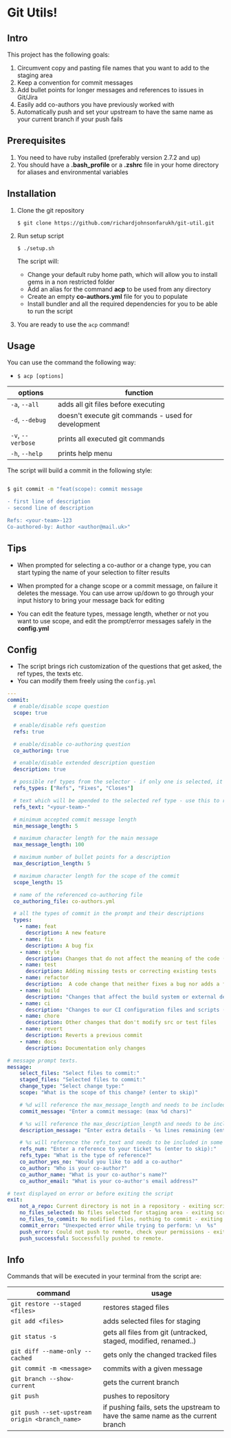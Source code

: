 # Git Utils!

## Intro
This project has the following goals:

1. Circumvent copy and pasting file names that you want to add to the staging area
2. Keep a convention for commit messages
3. Add bullet points for longer messages and references to issues in Git/Jira
4. Easily add co-authors you have previously worked with
5. Automatically push and set your upstream to have the same name as your current branch if your push fails

## Prerequisites

1. You need to have ruby installed (preferably version 2.7.2 and up)
2. You should have a **.bash_profile** or a **.zshrc** file in your home directory for aliases and environmental variables
## Installation
1. Clone the git repository

   `$ git clone https://github.com/richardjohnsonfarukh/git-util.git`

2. Run setup script 

   `$ ./setup.sh`
   
   The script will: 
   - Change your default ruby home path, which will allow you to install gems in a non restricted folder
   - Add an alias for the command **acp** to be used from any directory
   - Create an empty **co-authors.yml** file for you to populate
   - Install bundler and all the required dependencies for you to be able to run the script

3. You are ready to use the `acp` command!

## Usage

You can use the command the following way:

- `$ acp [options]`

| options           | function                                            |
| ----------------- | --------------------------------------------------- |
| `-a`, `--all`     | adds all git files before executing                 |
| `-d`, `--debug`   | doesn't execute git commands - used for development |
| `-v`, `--verbose` | prints all executed git commands                    |
| `-h`, `--help`    | prints help menu                                    |

The script will build a commit in the following style:

```bash

$ git commit -m "feat(scope): commit message

- first line of description
- second line of description

Refs: <your-team>-123
Co-authored-by: Author <author@mail.uk>"

```

## Tips

- When prompted for selecting a co-author or a change type, you can start typing the name of your selection to filter results

- When prompted for a change scope or a commit message, on failure it deletes the message. You can use arrow up/down to go through your input history to bring your message back for editing

- You can edit the feature types, message length, whether or not you want to use scope, and edit the prompt/error messages safely in the **config.yml**

## Config

- The script brings rich customization of the questions that get asked, the ref types, the texts etc.
- You can modify them freely using the `config.yml`
```yaml
--- 
commit:
  # enable/disable scope question
  scope: true

  # enable/disable refs question
  refs: true

  # enable/disable co-authoring question
  co_authoring: true

  # enable/disable extended description question
  description: true

  # possible ref types from the selector - if only one is selected, it will be selected by default
  refs_types: ["Refs", "Fixes", "Closes"]

  # text which will be apended to the selected ref type - use this to reference Jira or GitHub stories by number
  refs_text: "<your-team>-"

  # minimum accepted commit message length
  min_message_length: 5

  # maximum character length for the main message
  max_message_length: 100

  # maximum number of bullet points for a description
  max_description_length: 5

  # maximum character length for the scope of the commit
  scope_length: 15

  # name of the referenced co-authoring file
  co_authoring_file: co-authors.yml

  # all the types of commit in the prompt and their descriptions
  types:
    - name: feat
      description: A new feature
    - name: fix 
      description: A bug fix
    - name: style
      description: Changes that do not affect the meaning of the code (white-space, formatting, missing semi-colons, etc)
    - name: test 
      description: Adding missing tests or correcting existing tests
    - name: refactor
      description:  A code change that neither fixes a bug nor adds a feature
    - name: build
      description: "Changes that affect the build system or external dependencies (example scopes: gulp, broccoli, npm)"
    - name: ci
      description: "Changes to our CI configuration files and scripts (example scopes: Travis, Circle, BrowserStack, SauceLabs)"
    - name: chore 
      description: Other changes that don't modify src or test files
    - name: revert
      description: Reverts a previous commit
    - name: docs
      description: Documentation only changes

# message prompt texts. 
message:
    select_files: "Select files to commit:"
    staged_files: "Selected files to commit:"
    change_type: "Select change type:"
    scope: "What is the scope of this change? (enter to skip)"

    # %d will reference the max_message_length and needs to be included in some form for interpolation
    commit_message: "Enter a commit message: (max %d chars)"

    # %s will reference the max_description_length and needs to be included in some form for interpolation
    description_message: "Enter extra details - %s lines remaining (enter to finish):"

    # %s will reference the refs_text and needs to be included in some form for interpolation
    refs_num: "Enter a reference to your ticket %s (enter to skip):"
    refs_type: "What is the type of reference?"
    co_author_yes_no: "Would you like to add a co-author"
    co_author: "Who is your co-author?"
    co_author_name: "What is your co-author's name?"
    co_author_email: "What is your co-author's email address?"

# text displayed on error or before exiting the script
exit:
    not_a_repo: Current directory is not in a repository - exiting script
    no_files_selected: No files selected for staging area - exiting script
    no_files_to_commit: No modified files, nothing to commit - exiting script
    commit_error: "Unexpected error while trying to perform: \n  %s"
    push_error: Could not push to remote, check your permissions - exiting script
    push_successful: Successfully pushed to remote.

```
## Info

Commands that will be executed in your terminal from the script are:

| command                                        | usage                                                                            |
| ---------------------------------------------- | -------------------------------------------------------------------------------- |
| `git restore --staged <files>`                 | restores staged files                                                            |
| `git add <files>`                              | adds selected files for staging                                                  |
| `git status -s`                                | gets all files from git (untracked, staged, modified, renamed..)                 |
| `git diff --name-only --cached`                | gets only the changed tracked files                                              |
| `git commit -m <message>`                      | commits with a given message                                                     |
| `git branch --show-current`                    | gets the current branch                                                          |
| `git push`                                     | pushes to repository                                                             |
| `git push --set-upstream origin <branch_name>` | if pushing fails, sets the upstream to  have the same name as the current branch |
